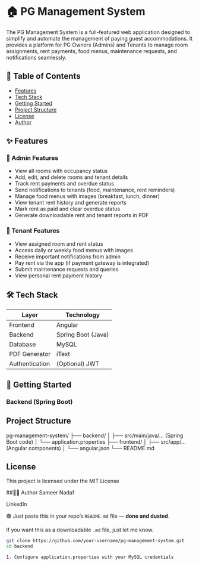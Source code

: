 # 🏠 PG Management System

The PG Management System is a full-featured web application designed to simplify and automate the management of paying guest accommodations. It provides a platform for PG Owners (Admins) and Tenants to manage room assignments, rent payments, food menus, maintenance requests, and notifications seamlessly.

## 📌 Table of Contents

- [Features](#features)
- [Tech Stack](#tech-stack)
- [Getting Started](#getting-started)
- [Project Structure](#project-structure)
- [License](#license)
- [Author](#author)

## ✨ Features

### 🔑 Admin Features
- View all rooms with occupancy status  
- Add, edit, and delete rooms and tenant details  
- Track rent payments and overdue status  
- Send notifications to tenants (food, maintenance, rent reminders)  
- Manage food menus with images (breakfast, lunch, dinner)  
- View tenant rent history and generate reports  
- Mark rent as paid and clear overdue status  
- Generate downloadable rent and tenant reports in PDF  

### 👤 Tenant Features
- View assigned room and rent status  
- Access daily or weekly food menus with images  
- Receive important notifications from admin  
- Pay rent via the app (if payment gateway is integrated)  
- Submit maintenance requests and queries  
- View personal rent payment history  

## 🛠 Tech Stack

| Layer         | Technology         |
|---------------|-------------------|
| Frontend      | Angular            |
| Backend       | Spring Boot (Java) |
| Database      | MySQL              |
| PDF Generator | iText              |
| Authentication| (Optional) JWT     |

## 🚀 Getting Started

### Backend (Spring Boot)


## Project Structure
pg-management-system/
├── backend/
│   ├── src/main/java/... (Spring Boot code)
│   └── application.properties
├── frontend/
│   ├── src/app/... (Angular components)
│   └── angular.json
└── README.md

## License
This project is licensed under the MIT License

##👨‍💻 Author
Sameer Nadaf

LinkedIn


🟢 Just paste this in your repo’s `README.md` file — **done and dusted**.

If you want this as a downloadable `.md` file, just let me know.

```bash
git clone https://github.com/your-username/pg-management-system.git
cd backend

1. Configure application.properties with your MySQL credentials


